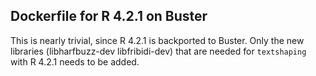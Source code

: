 ## Dockerfile for R 4.2.1 on Buster

This is nearly trivial, since R 4.2.1 is backported to Buster. Only the
new libraries (libharfbuzz-dev libfribidi-dev) that are needed for
`textshaping` with R 4.2.1 needs to be added.

